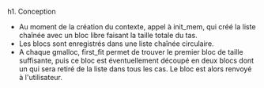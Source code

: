 h1. Conception

- Au moment de la création du contexte, appel à init_mem, qui créé la
liste chaînée avec un bloc libre faisant la taille totale du tas.
- Les blocs sont enregistrés dans une liste chaînée circulaire.
- A chaque gmalloc, first_fit permet de trouver le premier bloc de
taille suffisante, puis ce bloc est éventuellement découpé en deux blocs
dont un qui sera retiré de la liste dans tous les cas. Le bloc est alors
renvoyé à l'utilisateur.


